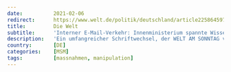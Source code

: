 ```yaml
---
date:          2021-02-06
redirect:      https://www.welt.de/politik/deutschland/article225864597/Interner-E-Mail-Verkehr-Innenministerium-spannte-Wissenschaftler-ein.html
title:         Die Welt
subtitle:      'Interner E-Mail-Verkehr: Innenministerium spannte Wissenschaftler ein'
description:   'Ein umfangreicher Schriftwechsel, der WELT AM SONNTAG vorliegt, zeigt: In der ersten Hochphase der Pandemie wirkte das Haus von Innenminister Horst Seehofer auf Forscher ein. Daraufhin lieferten sie Ergebnisse für ein dramatisches „Geheimpapier“ des Ministeriums.'
country:       [DE]
categories:    [MSM]
tags:          [massnahmen, manipulation]
---
```

